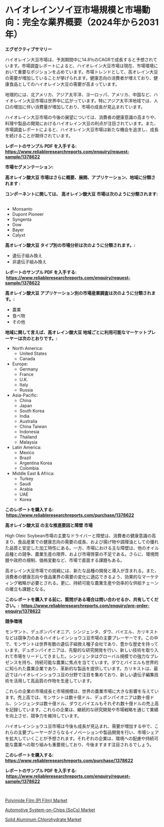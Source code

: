 <p><h1>ハイオレインソイ豆市場規模と市場動向：完全な業界概要（2024年から2031年）</h1></p><p><strong>エグゼクティブサマリー</strong></p>
<p><p>ハイオレイン大豆市場は、予測期間中に14.8％のCAGRで成長すると予想されています。市場調査レポートによると、ハイオレイン大豆市場は現在、市場環境において重要なポジションを占めています。市場トレンドとして、高オレイン大豆の需要が増加していることが挙げられます。健康志向の消費者が増えており、健康食品としてのハイオレイン大豆の需要が高まっています。</p><p>地理的には、北アメリカ、アジア太平洋、ヨーロッパ、アメリカ、中国など、ハイオレイン大豆市場は世界中に広がっています。特にアジア太平洋地域では、人口の増加に伴い消費量が増加しており、市場の成長が見込まれています。</p><p>ハイオレイン大豆市場の今後の展望については、消費者の健康意識の高まりや、料理や製品の開発におけるハイオレイン大豆の利点が注目されています。また、市場調査レポートによると、ハイオレイン大豆市場は新たな機会を追求し、成長を続けることが期待されています。</p></p>
<p><strong>レポートのサンプル PDF を入手する: <a href="https://www.reliableresearchreports.com/enquiry/request-sample/1378622">https://www.reliableresearchreports.com/enquiry/request-sample/1378622</a></strong></p>
<p><strong>市場セグメンテーション:</strong></p>
<p><strong> 高オレイン酸大豆 市場はさらに概要、展開、アプリケーション、地域に分類されます :</strong></p>
<p><strong>コンポーネントに関しては、 高オレイン酸大豆 市場は次のように分類されます: &nbsp;</strong></p>
<p><ul><li>Monsanto</li><li>Dupont Pioneer</li><li>Syngenta</li><li>Dow</li><li>Bayer</li><li>Calyxt</li></ul></p>
<p><strong> 高オレイン酸大豆 タイプ別の市場分析は次のように分類されます。:</strong></p>
<p><ul><li>遺伝子組み換え</li><li>非遺伝子組み換え</li></ul></p>
<p><strong>レポートのサンプル PDF を入手する: &nbsp;<a href="https://www.reliableresearchreports.com/enquiry/request-sample/1378622">https://www.reliableresearchreports.com/enquiry/request-sample/1378622</a></strong></p>
<p><strong> 高オレイン酸大豆 アプリケーション別の市場産業調査は次のように分類されます。:</strong></p>
<p><ul><li>農業</li><li>食べ物</li><li>その他</li></ul></p>
<p><strong>地域に関して言えば、高オレイン酸大豆 地域ごとに利用可能なマーケットプレーヤーは次のとおりです。:</strong></p>
<p><ul>
    <li>
        North America:
        <ul>
            <li>United States</li>
            <li>Canada</li>
        </ul>
    </li>
    <li>
        Europe:
        <ul>
            <li>Germany</li>
            <li>France</li>
            <li>U.K.</li>
            <li>Italy</li>
            <li>Russia</li>
        </ul>
    </li>
    <li>
        Asia-Pacific:
        <ul>
            <li>China</li>
            <li>Japan</li>
            <li>South Korea</li>
            <li>India</li>
            <li>Australia</li>
            <li>China Taiwan</li>
            <li>Indonesia</li>
            <li>Thailand</li>
            <li>Malaysia</li>
        </ul>
    </li>
    <li>
        Latin America:
        <ul>
            <li>Mexico</li>
            <li>Brazil</li>
            <li>Argentina Korea</li>
            <li>Colombia</li>
        </ul>
    </li>
    <li>
        Middle East & Africa:
        <ul>
            <li>Turkey</li>
            <li>Saudi</li>
            <li>Arabia</li>
            <li>UAE</li>
            <li>Korea</li>
        </ul>
    </li>
    </ul></p>
<p><strong>このレポートを購入する: &nbsp;<a href="https://www.reliableresearchreports.com/purchase/1378622">https://www.reliableresearchreports.com/purchase/1378622</a></strong></p>
<p><strong>高オレイン酸大豆 の主な推進要因と障壁 市場</strong></p>
<p><p>High Oleic Soybean市場の主要なドライバーと障壁は、消費者の健康意識の高まり、食品産業での健康志向の需要の成長、および揚げ物や調理油としての優れた品質と安定した加工特性にある。一方、市場における主な障壁は、他のオイル品種との競争、農業生産の限界、および市場啓蒙の不足である。さらに、環境問題や政府の規制、価格変動など、市場で直面する課題もある。</p><p>高オレイン大豆市場での挑戦には、新たな品種の開発と導入が含まれる。また、消費者の健康志向や食品業界の需要の変化に適応できるよう、効果的なマーケティング戦略が必要とされる。更に、持続可能な農業生産や効率的な供給チェーンの確立も課題となる。</p></p>
<p><strong>このレポートを購入する前に、質問がある場合は問い合わせるか、共有してください。:&nbsp; <a href="https://www.reliableresearchreports.com/enquiry/pre-order-enquiry/1378622">https://www.reliableresearchreports.com/enquiry/pre-order-enquiry/1378622</a></strong></p>
<p><strong>競争環境</strong></p>
<p><p>モンサント、デュポンパイオニア、シンジェンタ、ダウ、バイエル、カリキストなどは競争力のあるハイオレインショウユ豆市場の主要プレーヤーです。この中で、モンサントは世界有数の遺伝子組換え種子会社であり、豊かな歴史を持っています。デュポンパイオニアは、先駆的な研究開発を行い、新しい技術を取り入れて市場をリードしてきました。シンジェンタはグローバル規模での強力なプレゼンスを持ち、持続可能な農業に焦点を当てています。ダウとバイエルも世界的に知られた農業企業であり、革新的な製品を提供しています。カリキストは、最近ではハイオレインショウユ豆の分野で注目を集めており、新しい遺伝子編集技術を活用して高品質の作物を生産しています。</p><p>これらの企業の市場成長と市場規模は、世界の農業市場に大きな影響を与えています。売上高では、モンサントは数十億ドル、デュポンパイオニアは数十億ドル、シンジェンタは数十億ドル、ダウとバイエルもそれぞれ数十億ドルの売上高を記録しています。これらの企業は、継続的な研究開発や市場戦略を通じて業績を向上させ、競争力を維持しています。</p><p>ハイオレインショウユ豆市場は今後も成長が見込まれ、需要が増加する中で、これらの主要プレーヤーがさらなるイノベーションや製品開発を行い、市場シェアを拡大していくことが予想されます。それぞれの企業は、環境への配慮や持続可能な農業への取り組みも重要視しており、今後ますます注目されるでしょう。</p></p>
<p><strong>このレポートを購入する: &nbsp; <a href="https://www.reliableresearchreports.com/purchase/1378622">https://www.reliableresearchreports.com/purchase/1378622</a></strong></p>
<p><strong>レポートのサンプル PDF を入手する: &nbsp;<a href="https://www.reliableresearchreports.com/enquiry/request-sample/1378622">https://www.reliableresearchreports.com/enquiry/request-sample/1378622</a></strong><strong></strong></p>
<p>&nbsp;</p>
<p><p><a href="https://github.com/Alonsoolds3wq1d81czn8rbol/Market-Research-Report-List-1/blob/main/polyimide-film-pi-film-market.md">Polyimide Film (PI Film) Market</a></p><p><a href="https://natural-crush-b99.notion.site/Automotive-System-on-Chips-SoCs-Market-Offer-Valuable-Insights-into-Market-Size-Market-Share-Mar-047c1e4d65c1468cb7f9cabd2c7611ca">Automotive System-on-Chips (SoCs) Market</a></p><p><a href="https://boundless-drawbridge-702.notion.site/Solid-Aluminum-Chlorohydrate-Market-Size-Growing-and-Forecasted-for-period-from-2024-2031-and-prov-7a9d44f14a854316a22f7fb758e69bdf">Solid Aluminum Chlorohydrate Market</a></p></p>
